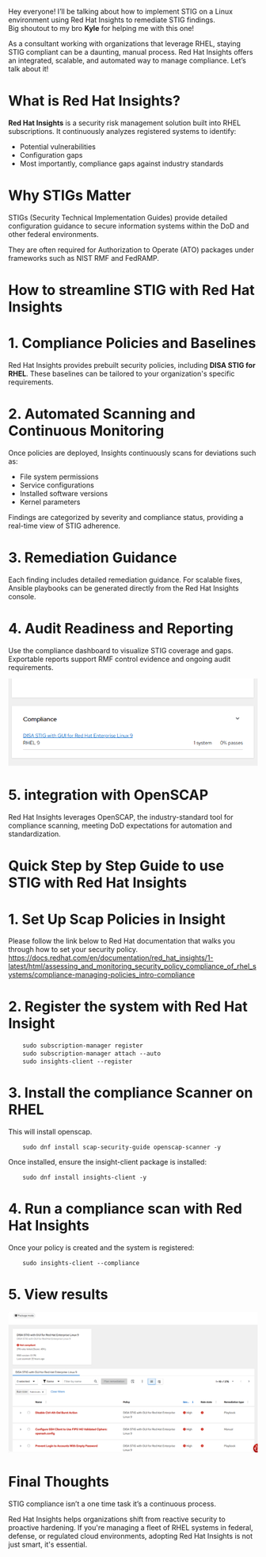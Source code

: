   Hey everyone! I’ll be talking about how to implement STIG on a Linux environment using Red Hat Insights to remediate STIG findings.  
Big shoutout to my bro **Kyle** for helping me with this one!

As a consultant working with organizations that leverage RHEL, staying STIG compliant can be a daunting, manual process. Red Hat Insights offers an integrated, scalable, and automated way to manage compliance. Let’s talk about it!

# What is Red Hat Insights?

  **Red Hat Insights** is a security risk management solution built into RHEL subscriptions. It continuously analyzes registered systems to identify:

- Potential vulnerabilities  
- Configuration gaps  
- Most importantly, compliance gaps against industry standards

# Why STIGs Matter

  STIGs (Security Technical Implementation Guides) provide detailed configuration guidance to secure information systems within the DoD and other federal environments.

They are often required for Authorization to Operate (ATO) packages under frameworks such as NIST RMF and FedRAMP.

# How to streamline STIG with Red Hat Insights

  # 1. Compliance Policies and Baselines
 Red Hat Insights provides prebuilt security policies, including **DISA STIG for RHEL**. These baselines can be tailored to your organization's specific requirements.

  # 2. Automated Scanning and Continuous Monitoring
 Once policies are deployed, Insights continuously scans for deviations such as:

- File system permissions  
- Service configurations  
- Installed software versions  
- Kernel parameters  

Findings are categorized by severity and compliance status, providing a real-time view of STIG adherence.

  # 3. Remediation Guidance

  Each finding includes detailed remediation guidance. For scalable fixes, Ansible playbooks can be generated directly from the Red Hat Insights console.

  # 4. Audit Readiness and Reporting

  Use the compliance dashboard to visualize STIG coverage and gaps. Exportable reports support RMF control evidence and ongoing audit requirements.

![Alt Text](https://github.com/JamahdPerry99/Linux-study/blob/62e41be714fc02c56cc0550e26d9fe08ed5b24fe/Red%20Hat%20Insight%20STIG/Compliance%20dashboard.png)

  # 5. integration with OpenSCAP

  Red Hat Insights leverages OpenSCAP, the industry-standard tool for compliance scanning, meeting DoD expectations for automation and standardization.


 
# Quick Step by Step Guide to use STIG with Red Hat Insights

  # 1. Set Up Scap Policies in Insight

  Please follow the link below to Red Hat documentation that walks you through how to set your security policy.
        https://docs.redhat.com/en/documentation/red_hat_insights/1-latest/html/assessing_and_monitoring_security_policy_compliance_of_rhel_systems/compliance-managing-policies_intro-compliance

  # 2. Register the system with Red Hat Insight

        sudo subscription-manager register
        sudo subscription-manager attach --auto
        sudo insights-client --register

  # 3. Install the compliance Scanner on RHEL

This will install openscap.
        
        sudo dnf install scap-security-guide openscap-scanner -y

Once installed, ensure the insight-client package is installed:

        sudo dnf install insights-client -y


  # 4. Run a compliance scan with Red Hat Insights

  Once your policy is created and the system is registered:

        sudo insights-client --compliance

  # 5. View results


  ![Alt Text](https://github.com/JamahdPerry99/Linux-study/blob/ecd4d7a3cc71a9db9812b1cc36e27b39752a270b/Red%20Hat%20Insight%20STIG/STIG%20results.png)



  # Final Thoughts

  STIG compliance isn’t a one time task it’s a continuous process.

Red Hat Insights helps organizations shift from reactive security to proactive hardening.
If you're managing a fleet of RHEL systems in federal, defense, or regulated cloud environments, adopting Red Hat Insights is not just smart, it's essential.


